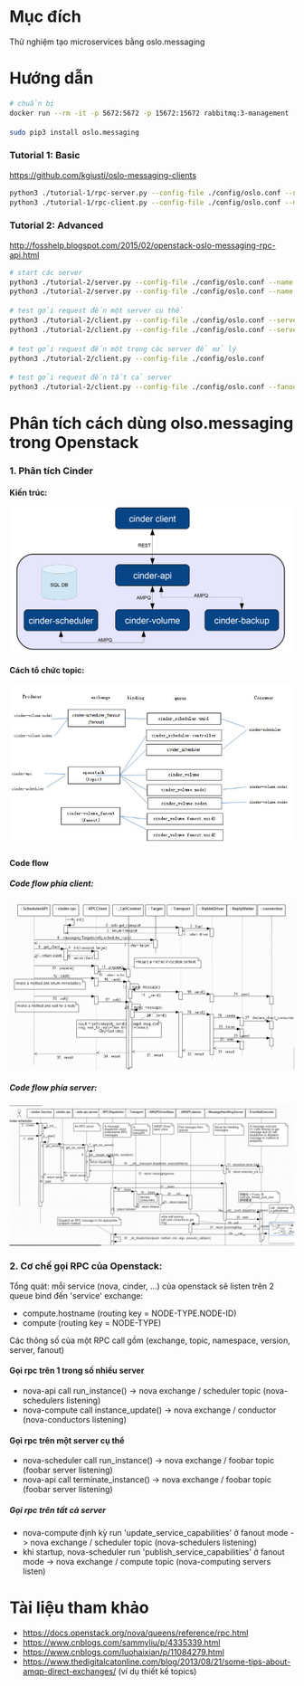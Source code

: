 # Mục đích
Thử nghiệm tạo microservices bằng oslo.messaging

# Hướng dẫn 
```bash
# chuẩn bị
docker run --rm -it -p 5672:5672 -p 15672:15672 rabbitmq:3-management

sudo pip3 install oslo.messaging

```

### Tutorial 1: Basic
https://github.com/kgiusti/oslo-messaging-clients

```bash
python3 ./tutorial-1/rpc-server.py --config-file ./config/oslo.conf --name MyServer
python3 ./tutorial-1/rpc-client.py --config-file ./config/oslo.conf --method echo --kwargs "arg1=value1 arg2=value2"
```

### Tutorial 2: Advanced
http://fosshelp.blogspot.com/2015/02/openstack-oslo-messaging-rpc-api.html
```bash
# start các server
python3 ./tutorial-2/server.py --config-file ./config/oslo.conf --name a
python3 ./tutorial-2/server.py --config-file ./config/oslo.conf --name b

# test gởi request đến một server cụ thể
python3 ./tutorial-2/client.py --config-file ./config/oslo.conf --server a
python3 ./tutorial-2/client.py --config-file ./config/oslo.conf --server b

# test gởi request đến một trong các server để xử lý
python3 ./tutorial-2/client.py --config-file ./config/oslo.conf

# test gởi request đến tất cả server
python3 ./tutorial-2/client.py --config-file ./config/oslo.conf --fanout
```

# Phân tích cách dùng olso.messaging trong Openstack
### 1. Phân tích Cinder
#### Kiến trúc:
![](cinder-architecture.png)

#### Cách tổ chức topic:
![](cinder-topics.jpg)

#### Code flow
##### Code flow phía client:
![](cinder-client-code-flow.jpg)

##### Code flow phía server:
![](cinder-server-code-flow.jpg)

### 2. Cơ chế gọi RPC của Openstack:
Tổng quát: mỗi service (nova, cinder, ...) của openstack sẽ listen trên 2 queue bind đến 'service' exchange:
- compute.hostname (routing key = NODE-TYPE.NODE-ID)
- compute (routing key = NODE-TYPE)

Các thông số của một RPC call gồm (exchange, topic, namespace, version, server, fanout)

#### Gọi rpc trên 1 trong số nhiều server
- nova-api call run_instance() -> nova exchange / scheduler topic (nova-schedulers  listening)
- nova-compute call instance_update() -> nova exchange / conductor (nova-conductors listening)

#### Gọi rpc trên một server cụ thể
- nova-scheduler call run_instance() -> nova exchange / foobar topic (foobar server listening)
- nova-api  call terminate_instance() -> nova exchange / foobar topic (foobar server listening)

##### Gọi rpc trên tất cả server
- nova-compute định kỳ run 'update_service_capabilities' ở fanout mode -> nova exchange / scheduler topic (nova-schedulers listening)
- khi startup, nova-scheduler run 'publish_service_capabilities' ở fanout mode -> nova exchange / compute topic (nova-computing servers listen)

# Tài liệu tham khảo
- https://docs.openstack.org/nova/queens/reference/rpc.html
- https://www.cnblogs.com/sammyliu/p/4335339.html
- https://www.cnblogs.com/luohaixian/p/11084279.html
- https://www.thedigitalcatonline.com/blog/2013/08/21/some-tips-about-amqp-direct-exchanges/ (ví dụ thiết kế topics)